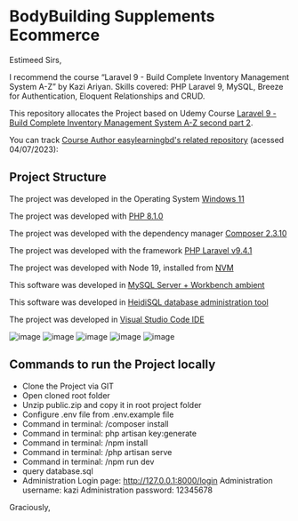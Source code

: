 # BodyBuilding Supplements Ecommerce

Estimeed Sirs,

I recommend the course “Laravel 9 - Build Complete Inventory Management System A-Z” by  Kazi Ariyan. Skills covered: PHP Laravel 9, MySQL, Breeze for Authentication, Eloquent Relationships and CRUD.

This repository allocates the Project based on Udemy Course [Laravel 9 - Build Complete Inventory Management System A-Z second part 2](https://www.udemy.com/course/laravel-build-complete-inventory-management-system/).

You can track [Course Author easylearningbd's related repository](https://github.com/easylearningbd/inventory-management-system) (acessed 04/07/2023):

## Project Structure
The project was developed in the Operating System [Windows 11](https://www.microsoft.com/en-us/windows/windows-11?r=1)

The project was developed with [PHP 8.1.0](https://windows.php.net/download#php-8.1)

The project was developed with the dependency manager [Composer 2.3.10](https://getcomposer.org/)

The project was developed with the framework [PHP Laravel v9.4.1](https://laravel.com/docs/9.x/releases)

The project was developed with Node 19, installed from [NVM](https://github.com/coreybutler/nvm-windows)

This software was developed in [MySQL Server + Workbench ambient](https://dev.mysql.com/downloads/installer/)

This software was developed in [HeidiSQL database administration tool](https://www.heidisql.com/)

The project was developed in [Visual Studio Code IDE](https://code.visualstudio.com/)

![image](https://img.shields.io/badge/Windows-017AD7?style=for-the-badge&logo=windows&logoColor=white)
![image](https://img.shields.io/badge/PHP-777BB4?style=for-the-badge&logo=php&logoColor=white)
![image](https://img.shields.io/badge/Laravel-FF2D20?style=for-the-badge&logo=laravel&logoColor=white)
![image](https://img.shields.io/badge/Node.js-43853D?style=for-the-badge&logo=node.js&logoColor=white)
![image](https://img.shields.io/badge/MySQL-00000F?style=for-the-badge&logo=mysql&logoColor=white)

## Commands to run the Project locally
- Clone the Project via GIT
- Open cloned root folder
- Unzip public.zip and copy it in root project folder
- Configure .env file from .env.example file
- Command in terminal: /composer install
- Command in terminal: php artisan key:generate
- Command in terminal: /npm install
- Command in terminal: /php artisan serve
- Command in terminal: /npm run dev
- query database.sql
- Administration 
	Login page: http://127.0.0.1:8000/login
	Administration username: kazi
	Administration password: 12345678

Graciously,
